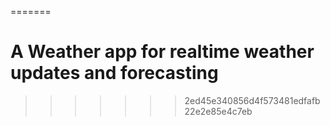 =======
# A Weather app for realtime weather updates and forecasting
>>>>>>> 2ed45e340856d4f573481edfafb22e2e85e4c7eb
